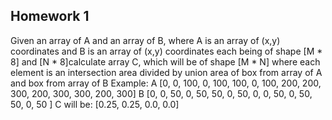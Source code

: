 ## Homework 1

Given an array of A and an array of B, where A is an array of (x,y) coordinates and B is an array of (x,y) coordinates each being of shape [M * 8] and [N * 8]calculate array C, which will be of shape [M * N] where each element is an intersection area divided by union area of box from array of A and box from array of B
Example:
A
[0, 0, 100, 0, 100, 100, 0, 100, 200, 200, 300, 200, 300, 300, 200, 300]
B
[0, 0, 50, 0, 50, 50, 0, 50, 0, 0, 50, 0, 50, 50, 0, 50 ]
C will be:
[0.25, 0.25, 0.0, 0.0]